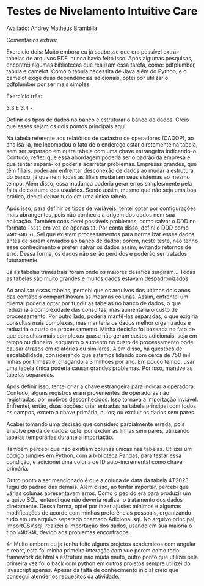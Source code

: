 ﻿# Testes de Nivelamento Intuitive Care

Avaliado: Andrey Matheus Brambilla

Comentarios extras:

Exercicio dois:
Muito embora eu já soubesse que era possível extrair tabelas de arquivos PDF, nunca havia feito isso. Após algumas pesquisas, 
encontrei algumas bibliotecas que realizam essa tarefa, como: pdfplumber, tabula e camelot. Como o tabula necessita
de Java além do Python, e o camelot exige duas dependências adicionais, optei por utilizar o pdfplumber por ser mais 
simples.

Exercício três:

3.3 E 3.4 -

Definir os tipos de dados no banco e estruturar o banco de dados. Creio que esses sejam os dois pontos principais aqui.

Na tabela referente aos relatórios de cadastro de operadores (CADOP), ao analisá-la, me incomodou o fato de o endereço estar 
diretamente na tabela, sem ser separado em outra tabela com uma chave estrangeira indicando-o. Contudo, refleti que essa abordagem 
poderia ser o padrão da empresa e que tentar separá-los poderia acarretar problemas. Empresas grandes, que têm filiais, poderiam 
enfrentar desconexão de dados ao mudar a estrutura do banco, já que nem todas as filiais mudariam seus sistemas ao mesmo tempo. Além
disso, essa mudança poderia gerar erros simplesmente pela falta de costume dos usuários. Sendo assim, mesmo que não seja uma boa 
prática, decidi deixar tudo em uma única tabela.

Após isso, para definir os tipos de variáveis, tentei optar por configurações mais abrangentes, pois não conhecia a origem dos dados
nem sua aplicação. Também considerei possíveis problemas, como salvar o DDD no formato `+5511` em vez de apenas `11`. Por conta
disso, defini o DDD como `VARCHAR(5)`. Sei que existem processamentos para normalizar esses dados antes de serem enviados ao banco
de dados; porém, neste teste, não tenho esse conhecimento e preferi salvar os dados assim, evitando retornos de erro. Dessa forma,
os dados não serão perdidos e poderão ser tratados futuramente.

Já as tabelas trimestrais foram onde os maiores desafios surgiram... Todas as tabelas são muito grandes e muitos dados estavam 
despadronizados. 

Ao analisar essas tabelas, percebi que os arquivos dos últimos dois anos das contábeis compartilhavam as mesmas colunas. Assim, 
enfrentei um dilema: poderia optar por fundir as tabelas no banco de dados, o que reduziria a complexidade das consultas, mas aumentaria o custo de processamento. Por outro lado, poderia mantê-las separadas, o que exigiria consultas mais complexas, mas manteria os dados melhor organizados e reduziria o custo de processamento.
Minha decisão foi baseada no fato de que consultas mais complexas quase não geram custos adicionais, seja em tempo ou dinheiro, 
enquanto o aumento no custo de processamento pode causar atrasos em relatórios ou similares. Além disso, há questões de 
escalabilidade, considerando que estamos lidando com cerca de 750 mil linhas por trimestre, chegando a 3 milhões por ano. Em pouco
tempo, usar uma tabela única poderia causar grandes problemas. Por isso, mantive as tabelas separadas.

Após definir isso, tentei criar a chave estrangeira para indicar a operadora. Contudo, alguns registros eram provenientes de 
operadoras não registradas, por motivos desconhecidos. Isso tornava a importação inviável. Enfrentei, então, duas opções: criar 
entradas na tabela principal com todos os campos, exceto a chave primária, nulos; ou excluir os dados sem pares. 

Acabei tomando uma decisão que considero parcialmente errada, pois envolve perda de dados: optei por excluir as linhas sem pares, 
utilizando tabelas temporárias durante a importação.

Também percebi que não existiam colunas únicas nas tabelas. Utilizei um código simples em Python, com a biblioteca Pandas, para 
testar essa condição, e adicionei uma coluna de ID auto-incremental como chave primária.

Outro ponto a ser mencionado é que a coluna de data da tabela 4T2023 fugiu do padrão das demais. Além disso, ao tentar importar, 
percebi que várias colunas apresentavam erros. Como o pedido era para produzir um arquivo SQL, entendi que não deveria realizar o 
tratamento dos dados diretamente. Dessa forma, optei por fazer ajustes mínimos e algumas modificações de acordo com minhas 
preferências pessoais, organizando tudo em um arquivo separado chamado Adicional.sql. No arquivo principal, ImportCSV.sql, 
realizei a importação dos dados, usando em sua maioria o tipo `VARCHAR`, devido aos problemas encontrados.


4- 
 Muito embora eu ja tenha feito alguns projetos academicos com angular e react, esta foi minha primeira interação com vue porem
como todo framework de html a estrutura não muda muito, outro ponto que utilizei pela primeira vez foi o back com python em outros
projetos sempre utilizei do javascript apenas.
Apesar da falta de conhecimento inicial creio que consegui atender os requesitos da atividade.

